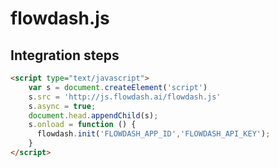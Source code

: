 # flowdash.js


## Integration steps 

```html
<script type="text/javascript">
    var s = document.createElement('script')
    s.src = 'http://js.flowdash.ai/flowdash.js'
    s.async = true;
    document.head.appendChild(s);
    s.onload = function () {
      flowdash.init('FLOWDASH_APP_ID','FLOWDASH_API_KEY');
    }
</script>
```